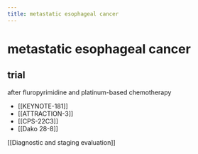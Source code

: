 ```yaml
---
title: metastatic esophageal cancer
---
```

# metastatic esophageal cancer

## trial
after fluropyrimidine and platinum-based chemotherapy
* [[KEYNOTE-181]]
* [[ATTRACTION-3]]
* [[CPS-22C3]]
* [[Dako 28-8]]
    
[[Diagnostic and staging evaluation]]
